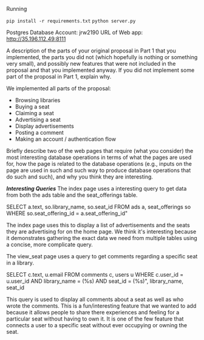 Running

`pip install -r requirements.txt`
`python server.py`


Postgres Database Account: jrw2190
URL of Web app: http://35.196.112.49:8111


A description of the parts of your original proposal in Part 1 that you implemented, the parts you did not (which hopefully is nothing or something very small), and possibly new features that were not included in the proposal and that you implemented anyway. If you did not implement some part of the proposal in Part 1, explain why.

We implemented all parts of the proposal:

* Browsing libraries
* Buying a seat
* Claiming a seat
* Advertising a seat
* Display advertisements
* Posting a comment
* Making an account / authentication flow

Briefly describe two of the web pages that require (what you consider) the most interesting database operations in terms of what the pages are used for, how the page is related to the database operations (e.g., inputs on the page are used in such and such way to produce database operations that do such and such), and why you think they are interesting.

***Interesting Queries***
The index page uses a interesting query to get data from both the ads table and the seat_offerings table.

  SELECT a.text, so.library_name, so.seat_id
  FROM ads a, seat_offerings so
  WHERE so.seat_offering_id = a.seat_offering_id"

The index page uses this to display a list of advertisements and the seats they are advertising for on the home page. We think it's interesting because it demonstrates gathering the exact data we need
from multiple tables using a concise, more complicate query.

The view_seat page uses a query to get comments regarding a specific seat in a library.

  SELECT c.text, u.email FROM comments c, users u WHERE c.user_id = u.user_id AND library_name = (%s) AND seat_id = (%s)", library_name, seat_id

This query is used to display all comments about a seat as well as who wrote the comments. This is a fun/interesting feature that we wanted to add because it allows people to share there experiences and feeling for a particular seat without having to own it. It is one of the few feature that connects a user to a specific seat without ever occupying or owning the seat.
